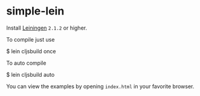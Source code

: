 # simple-lein

Install [Leiningen](https://github.com/technomancy/leiningen/blob/master/README.md) `2.1.2` or higher.

To compile just use

$ lein cljsbuild once

To auto compile

$ lein cljsbuild auto

You can view the examples by opening `index.html` in your favorite browser.
